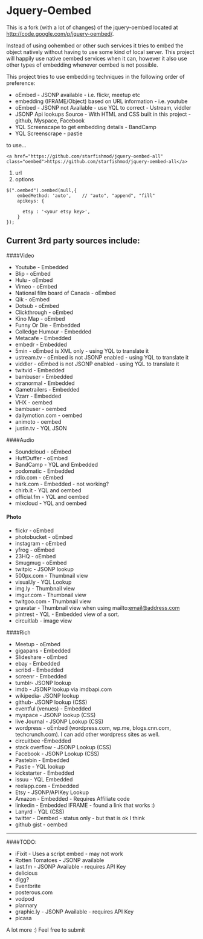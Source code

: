 Jquery-Oembed
============

This is a fork (with a lot of changes) of the jquery-oembed located at http://code.google.com/p/jquery-oembed/.

Instead of using oohembed or other such services it tries to embed the object natively without having to use some kind of local server.
This project will happily use native oembed services when it can, however it also use other types of embedding whenever oembed is not possible.

This project tries to use embedding techniques in the following order of preference:

* oEmbed - JSONP available - i.e. flickr, meetup etc
* embedding (IFRAME/Object) based on URL information - i.e. youtube
* oEmbed - JSONP not Available - use YQL to correct - Ustream, viddler
* JSONP Api lookups Source - With HTML and CSS built in this project - github, Myspace, Facebook
* YQL Screenscape to get embedding details - BandCamp
* YQL Screenscrape - pastie

to use...
````
<a href="https://github.com/starfishmod/jquery-oembed-all" class="oembed">https://github.com/starfishmod/jquery-oembed-all</a>
````

1. url 
2. options

````
$(".oembed").oembed(null,{
    embedMethod: 'auto',	// "auto", "append", "fill"	
    apikeys: {
      
      etsy : '<your etsy key>',
    }
});
````


Current 3rd party sources include:
---------------------------------
####Video

* Youtube - Embedded
* Blip - oEmbed
* Hulu - oEmbed
* Vimeo - oEmbed
* National film board of Canada - oEmbed
* Qik - oEmbed
* Dotsub - oEmbed
* Clickthrough - oEmbed
* Kino Map - oEmbed
* Funny Or Die - Embedded
* Colledge Humour - Embedded
* Metacafe - Embedded
* embedr - Embedded
* 5min - oEmbed is XML only - using YQL to translate it
* ustream.tv - oEmbed is not JSONP enabled - using YQL to translate it
* viddler - oEmbed is not JSONP enabled - using YQL to translate it
* twitvid - Embedded
* bambuser - Embedded
* xtranormal - Embedded
* Gametrailers - Embedded
* Vzarr - Embedded
* VHX - oembed
* bambuser - oembed
* dailymotion.com - oembed
* animoto - oembed
* justin.tv - YQL JSON

####Audio 

* Soundcloud - oEmbed
* HuffDuffer - oEmbed
* BandCamp - YQL and Embedded
* podomatic - Embedded
* rdio.com - oEmbed
* hark.com - Embedded - not working?
* chirb.it - YQL and oembed
* official.fm - YQL and oembed
* mixcloud - YQL and oembed

#### Photo

* flickr - oEmbed
* photobucket - oEmbed
* instagram - oEmbed
* yfrog - oEmbed
* 23HQ - oEmbed
* Smugmug - oEmbed
* twitpic - JSONP lookup
* 500px.com - Thumbnail view
* visual.ly - YQL Lookup
* img.ly - Thumbnail view
* imgur.com - Thumbnail view
* twitgoo.com - Thumbnail view
* gravatar - Thumbnail view when using mailto:email@address.com
* pintrest - YQL - Embedded view of a sort.
* circuitlab - image view

####Rich

* Meetup - oEmbed
* gigapans - Embedded
* Slideshare - oEmbed
* ebay - Embedded
* scribd - Embedded
* screenr - Embedded
* tumblr- JSONP lookup
* imdb - JSONP lookup via imdbapi.com
* wikipedia- JSONP lookup
* github- JSONP lookup (CSS) 
* eventful (venues) - Embedded
* myspace - JSONP lookup (CSS) 
* live Journal - JSONP Lookup (CSS)
* wordpress - oEmbed (wordpress.com, wp.me, blogs.cnn.com, techcrunch.com). I can add other wordpress sites as well.
* circuitbee -Embedded
* stack overflow - JSONP Lookup (CSS)
* Facebook - JSONP Lookup (CSS)
* Pastebin - Embedded
* Pastie - YQL lookup
* kickstarter - Embedded
* issuu - YQL Embedded
* reelapp.com - Embedded
* Etsy - JSONP/APIKey Lookup
* Amazon - Embedded - Requires Affiliate code
* linkedin - Embedded IFRAME - found a link that works :)
* Lanyrd - YQL (CSS)
* twitter - Oembed - status only - but that is ok I think
* github gist - oembed

---
####TODO:

* iFixit - Uses a script embed - may not work
* Rotten Tomatoes - JSONP available
* last.fm - JSONP Available - requires API Key
* delicious
* digg?
* Eventbrite
* posterous.com
* vodpod
* plannary
* graphic.ly  - JSONP Available - requires API Key
* picasa

A lot more :) Feel free to submit
